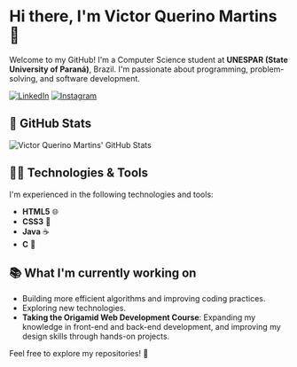 # Hi there, I'm Victor Querino Martins 👋

Welcome to my GitHub! I'm a Computer Science student at **UNESPAR (State University of Paraná)**, Brazil. I'm passionate about programming, problem-solving, and software development.

[![LinkedIn](https://img.shields.io/badge/LinkedIn-%230A66C2?style=flat&logo=linkedin&logoColor=white)](https://www.linkedin.com/in/victor-martins-b72a351b7)
[![Instagram](https://img.shields.io/badge/Instagram-%23E4405F?style=flat&logo=instagram&logoColor=white)](https://www.instagram.com/victormartinsdev/)

## 🚀 GitHub Stats
![Victor Querino Martins' GitHub Stats](https://github-readme-stats.vercel.app/api?username=VictorQr&show_icons=true&hide_title=true&hide_border=true&count_private=true&theme=radical)


## 🧑‍💻 Technologies & Tools
I'm experienced in the following technologies and tools:

- **HTML5** 🌐
- **CSS3** 🎨
- **Java** ☕
- **C** 🔧

## 📚 What I'm currently working on
- Building more efficient algorithms and improving coding practices.
- Exploring new technologies.
- **Taking the Origamid Web Development Course**: Expanding my knowledge in front-end and back-end development, and improving my design skills through hands-on projects.

Feel free to explore my repositories! 🚀
